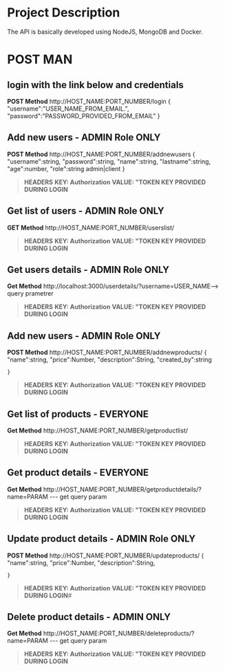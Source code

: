 # Project Description
The API is basically developed using NodeJS, MongoDB and Docker.
# POST MAN
## login with the link below and credentials
**POST Method**
http://HOST_NAME:PORT_NUMBER/login
{
       "username":"USER_NAME_FROM_EMAIL.",
        "password":"PASSWORD_PROVIDED_FROM_EMAIL"
}


## Add new users - ADMIN Role ONLY
**POST Method**
http://HOST_NAME:PORT_NUMBER/addnewusers
 {
                "username":string,
               "password":string,
               "name":string,
               "lastname":string,
               "age":number,
               "role":string admin|client
    }

> **HEADERS**
> **KEY: Authorization**
> **VALUE: "TOKEN KEY PROVIDED DURING LOGIN**

## Get list of users - ADMIN Role ONLY
**GET Method**
http://HOST_NAME:PORT_NUMBER/userslist/
> **HEADERS**
> **KEY: Authorization**
> **VALUE: "TOKEN KEY PROVIDED DURING LOGIN**

## Get users details - ADMIN Role ONLY
**Get Method**
http://localhost:3000/userdetails/?username=USER_NAME--> query prametrer
> **HEADERS**
> **KEY: Authorization**
> **VALUE: "TOKEN KEY PROVIDED DURING LOGIN**

## Add new users - ADMIN Role ONLY
**POST Method**
http://HOST_NAME:PORT_NUMBER/addnewproducts/
 {
        "name":string,
        "price":Number,
        "description":String,
        "created_by":string
        
    }

> **HEADERS**
> **KEY: Authorization**
> **VALUE: "TOKEN KEY PROVIDED DURING LOGIN**

## Get list of products - EVERYONE
**Get Method**
http://HOST_NAME:PORT_NUMBER/getproductlist/
> **HEADERS**
> **KEY: Authorization**
> **VALUE: "TOKEN KEY PROVIDED DURING LOGIN**

## Get product details - EVERYONE
**Get Method**
http://HOST_NAME:PORT_NUMBER/getproductdetails/?name=PARAM --- get query param
> **HEADERS**
> **KEY: Authorization**
> **VALUE: "TOKEN KEY PROVIDED DURING LOGIN**

## Update product details - ADMIN Role ONLY
**POST Method**
http://HOST_NAME:PORT_NUMBER/updateproducts/
 {
        "name":string,
        "price":Number,
        "description":String,
      
        
    }

> **HEADERS**
> **KEY: Authorization**
> **VALUE: "TOKEN KEY PROVIDED DURING LOGIN**#


## Delete product details - ADMIN ONLY
**Get Method**
http://HOST_NAME:PORT_NUMBER/deleteproducts/?name=PARAM --- get query param
> **HEADERS**
> **KEY: Authorization**
> **VALUE: "TOKEN KEY PROVIDED DURING LOGIN**
